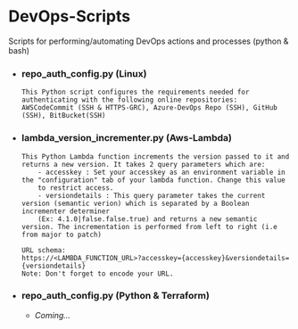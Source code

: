 # DevOps-Scripts
Scripts for performing/automating DevOps actions and processes (python & bash)

- ### repo_auth_config.py (Linux)
    ```
    This Python script configures the requirements needed for authenticating with the following online repositories: 
    AWSCodeCommit (SSH & HTTPS-GRC), Azure-DevOps Repo (SSH), GitHub (SSH), BitBucket(SSH)
    ```

- ### lambda_version_incrementer.py (Aws-Lambda)
    ```
    This Python Lambda function increments the version passed to it and returns a new version. It takes 2 query parameters which are:
        - accesskey : Set your accesskey as an environment variable in the "configuration" tab of your lambda function. Change this value
        to restrict access.
        - versiondetails : This query parameter takes the current version (semantic verion) which is separated by a Boolean incrementer determiner 
        (Ex: 4.1.0|false.false.true) and returns a new semantic version. The incrementation is performed from left to right (i.e from major to patch)
        
    URL schema:
    https://<LAMBDA_FUNCTION_URL>?accesskey={accesskey}&versiondetails={versiondetails}
    Note: Don't forget to encode your URL.
    ```

- ### repo_auth_config.py (Python & Terraform)
    * *Coming...*
